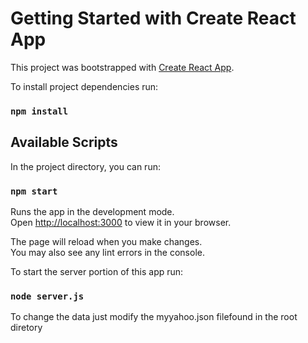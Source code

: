 # Getting Started with Create React App

This project was bootstrapped with [Create React App](https://github.com/facebook/create-react-app).

To install project dependencies run:
### `npm install`

## Available Scripts

In the project directory, you can run:

### `npm start`

Runs the app in the development mode.\
Open [http://localhost:3000](http://localhost:3000) to view it in your browser.

The page will reload when you make changes.\
You may also see any lint errors in the console.

To start the server portion of this app run:
 ### `node server.js`

 To change the data just modify the myyahoo.json filefound in the root diretory